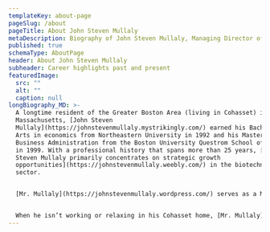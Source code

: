 ```yaml
---
templateKey: about-page
pageSlug: /about
pageTitle: About John Steven Mullaly
metaDescription: Biography of John Steven Mullaly, Managing Director of LifeSci Advisors
published: true
schemaType: AboutPage
header: About John Steven Mullaly
subheader: Career highlights past and present
featuredImage:
  src: ""
  alt: ""
  caption: null
longBiography_MD: >-
  A longtime resident of the Greater Boston Area (living in Cohasset) in
  Massachusetts, [John Steven
  Mullaly](https://johnstevenmullaly.mystrikingly.com/) earned his Bachelor of
  Arts in economics from Northeastern University in 1992 and his Master of
  Business Administration from the Boston University Questrom School of Business
  in 1999. With a professional history that spans more than 25 years, [John
  Steven Mullaly primarily concentrates on strategic growth
  opportunities](https://johnstevenmullaly.weebly.com/) in the biotechnology
  sector.


  [Mr. Mullaly](https://johnstevenmullaly.wordpress.com/) serves as a Managing Director at LifeSci Advisors in Boston. This position allows him to work directly with promising small and mid-cap biotechnology companies. He facilitates both institutional and high net worth investor engagement, advises on the capital markets including initial public offerings and works with dedicated teams to develop and optimized investor messaging.


  When he isn’t working or relaxing in his Cohasset home, [Mr. Mullaly](https://johnstevenmullaly.tumblr.com/) likes to stay fit by running. His other favorite recreational and athletic activities include skiing and mountain biking.
---
```

